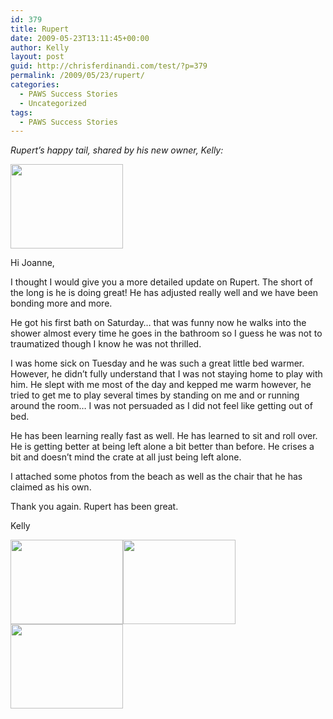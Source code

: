 ```yaml
---
id: 379
title: Rupert
date: 2009-05-23T13:11:45+00:00
author: Kelly
layout: post
guid: http://chrisferdinandi.com/test/?p=379
permalink: /2009/05/23/rupert/
categories:
  - PAWS Success Stories
  - Uncategorized
tags:
  - PAWS Success Stories
---
```

_Rupert&#8217;s happy tail, shared by his new owner, Kelly:_

<img src="https://pawsnewengland.com/wp-content/uploads/2009/05/image0323.jpg" alt="" title="image03" width="180" height="135" class="alignleft size-full wp-image-819" />

Hi Joanne,

I thought I would give you a more detailed update on Rupert. The short of the long is he is doing great! He has adjusted really well and we have been bonding more and more.

He got his first bath on Saturday&#8230; that was funny now he walks into the shower almost every time he goes in the bathroom so I guess he was not to traumatized though I know he was not thrilled.

I was home sick on Tuesday and he was such a great little bed warmer. However, he didn&#8217;t fully understand that I was not staying home to play with him. He slept with me most of the day and kepped me warm however, he tried to get me to play several times by standing on me and or running around the room&#8230; I was not persuaded as I did not feel like getting out of bed.

He has been learning really fast as well. He has learned to sit and roll over. He is getting better at being left alone a bit better than before. He crises a bit and doesn&#8217;t mind the crate at all just being left alone.

I attached some photos from the beach as well as the chair that he has claimed as his own.

Thank you again. Rupert has been great.

Kelly

<img src="https://pawsnewengland.com/wp-content/uploads/2009/05/image0134.jpg" alt="" title="image01" width="180" height="135" class="alignleft size-full wp-image-820" /><img src="https://pawsnewengland.com/wp-content/uploads/2009/05/image0226.jpg" alt="" title="image02" width="180" height="135" class="alignleft size-full wp-image-821" /><img src="https://pawsnewengland.com/wp-content/uploads/2009/05/image0415.jpg" alt="" title="image04" width="180" height="135" class="alignleft size-full wp-image-822" />

<div class="clear">
</div>